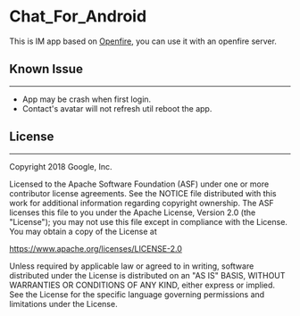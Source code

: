 # Chat_For_Android

This is IM app based on [Openfire](https://www.igniterealtime.org/projects/openfire/), you can use it with an openfire server.

## Known Issue

-----------

* App may be crash when first login.
* Contact's avatar will not refresh util reboot the app.

## License

-----------
Copyright 2018 Google, Inc.

Licensed to the Apache Software Foundation (ASF) under one or more contributor
license agreements.  See the NOTICE file distributed with this work for
additional information regarding copyright ownership.  The ASF licenses this
file to you under the Apache License, Version 2.0 (the "License"); you may not
use this file except in compliance with the License.  You may obtain a copy of
the License at

  <https://www.apache.org/licenses/LICENSE-2.0>

Unless required by applicable law or agreed to in writing, software
distributed under the License is distributed on an "AS IS" BASIS,
WITHOUT WARRANTIES OR CONDITIONS OF ANY KIND, either express or implied.
See the License for the specific language governing permissions and
limitations under the License.
